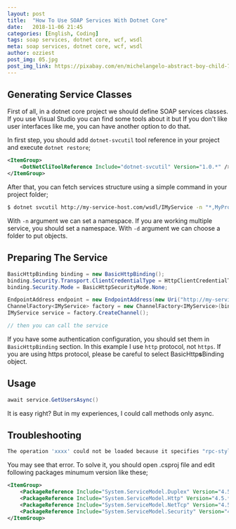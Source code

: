 ```yaml
---
layout: post
title:  "How To Use SOAP Services With Dotnet Core"
date:   2018-11-06 21:45
categories: [English, Coding]
tags: soap services, dotnet core, wcf, wsdl
meta: soap services, dotnet core, wcf, wsdl
author: ozziest
post_img: 05.jpg
post_img_link: https://pixabay.com/en/michelangelo-abstract-boy-child-71282
---
```


## Generating Service Classes

First of all, in a dotnet core project we should define SOAP services classes. If you use Visual Studio you can find some tools about it but If you don't like user interfaces like me, you can have another option to do that. 

In first step, you should add `dotnet-svcutil` tool reference in your project and execute `dotnet restore`;

```xml
<ItemGroup>
    <DotNetCliToolReference Include="dotnet-svcutil" Version="1.0.*" />
</ItemGroup>
```

After that, you can fetch services structure using a simple command in your project folder;

```bash
$ dotnet svcutil http://my-service-host.com/wsdl/IMyService -n "*,MyProject.Services.IMyService" -d ServiceFolder/IMyService
```

With `-n` argument we can set a namespace. If you are working multiple service, you should set a namespace. With `-d` argument we can choose a folder to put objects.

## Preparing The Service

```csharp
BasicHttpBinding binding = new BasicHttpBinding();
binding.Security.Transport.ClientCredentialType = HttpClientCredentialType.None;
binding.Security.Mode = BasicHttpSecurityMode.None;

EndpointAddress endpoint = new EndpointAddress(new Uri("http://my-service-host.com/soap/IMyService"));
ChannelFactory<IMyService> factory = new ChannelFactory<IMyService>(binding, endpoint);
IMyService service = factory.CreateChannel();

// then you can call the service
```

If you have some authentication configuration, you should set them in `BasicHttpBinding` section. In this example I use `http` protocol, not `https`. If you are using https  protocol, please be careful to select BasicHttp**s**Binding object.

## Usage 

```csharp
await service.GetUsersAsync()
```

It is easy right? But in my experiences, I could call methods only async.

## Troubleshooting

```bash
The operation 'xxxx' could not be loaded because it specifies "rpc-style" in "literal" mode, but uses message contract types or the System.ServiceModel.Channels.Message. This combination is disallowed -- specify a different value for style or use parameters other than message contract types or System.ServiceModel.Channels.Message.
```

You may see that error. To solve it, you should open .csproj file and edit following packages minumum version like these;

```xml
<ItemGroup>
    <PackageReference Include="System.ServiceModel.Duplex" Version="4.5.*" />
    <PackageReference Include="System.ServiceModel.Http" Version="4.5.*" />
    <PackageReference Include="System.ServiceModel.NetTcp" Version="4.5.*" />
    <PackageReference Include="System.ServiceModel.Security" Version="4.5.*" />
</ItemGroup>
```